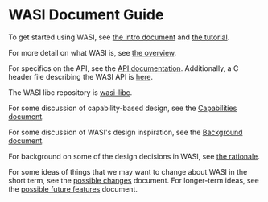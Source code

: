 # WASI Document Guide

To get started using WASI, see [the intro document](WASI-intro.md) and
[the tutorial](WASI-tutorial.md).

For more detail on what WASI is, see [the overview](WASI-overview.md).

For specifics on the API, see the [API documentation](https://github.com/CraneStation/wasmtime/blob/master/docs/WASI-api.md).
Additionally, a C header file describing the WASI API is
[here](https://github.com/CraneStation/wasi-libc/blob/wasi/libc-bottom-half/headers/public/wasi/core.h).

The WASI libc repository is [wasi-libc](https://github.com/CraneStation/wasi-libc/).

For some discussion of capability-based design, see the [Capabilities document](WASI-capabilities.md).

For some discussion of WASI's design inspiration, see the [Background document](WASI-background.md).

For background on some of the design decisions in WASI, see [the rationale](WASI-rationale.md).

For some ideas of things that we may want to change about WASI in the
short term, see the [possible changes](WASI-some-possible-changes.md) document.
For longer-term ideas, see the [possible future features](WASI-possible-future-features.md)
document.
